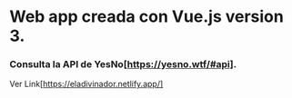 # Web app creada con Vue.js version 3.
### Consulta la API de YesNo[https://yesno.wtf/#api]. 
Ver Link[https://eladivinador.netlify.app/]
